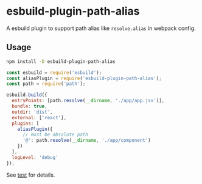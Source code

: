 # esbuild-plugin-path-alias

A esbuild plugin to support path alias like `resolve.alias` in webpack config.

## Usage

```bash
npm install -D esbuild-plugin-path-alias
```

```js
const esbuild = require('esbuild');
const aliasPlugin = require('esbuild-plugin-path-alias');
const path = require('path');

esbuild.build({
  entryPoints: [path.resolve(__dirname, './app/app.jsx')],
  bundle: true,
  outdir: 'dist',
  external: ['react'],
  plugins: [
    aliasPlugin({
      // must be absolute path
      '@': path.resolve(__dirname, './app/component')
    })
  ],
  logLevel: 'debug'
});
```

See [test](https://github.com/indooorsman/esbuild-plugin-path-alias/tree/main/test) for details.